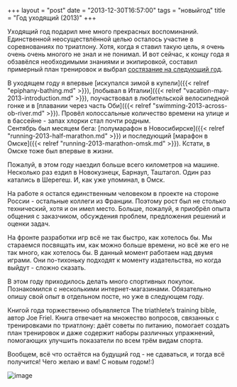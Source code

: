 +++
layout = "post"
date = "2013-12-30T16:57:00"
tags = "новыйгод"
title = "Год уходящий (2013)"
+++

Уходящий год подарил мне много прекрасных воспоминаний. Единственной неосуществлённой целью осталось участие в соревнованиях по триатлону. Хотя, когда я ставил такую цель, я очень очень очень многого не знал и не понимал. И вот сейчас, к концу года я обзавёлся необходимыми знаниями и экипировкой, составил примерный план тренировок и выбрал [состязание на следующий год](http://www.challenge-barcelona.es/en).

В уходящем году я впервые [искупался зимой в купели]({{< relref "epiphany-bathing.md" >}}), [побывал в Италии]({{< relref "vacation-may-2013-introduction.md" >}}), поучаствовал в любительской велосипедной гонке и в [плавании через часть Оби]({{< relref "swimming-2013-across-ob-river.md" >}}). Провёл колоссальные количество времени на улице и в бассейне - запах хлорки стал почти родным.  
Сентябрь был месяцем бега: [полумарафон в Новосибирске]({{< relref "running-2013-half-marathon.md" >}}) и последующий [марафон в Омске]({{< relref "running-2013-marathon-omsk.md" >}}). Кстати, в Омске тоже был впервые в жизни.

Пожалуй, в этом году наездил больше всего километров на машине. Несколько раз ездил в Новокузнецк, Барнаул, Таштагол. Один раз катались в Шерегеш. И, как уже упоминал, в Омск.

На работе я остался единственным человеком в проекте на стороне России - остальные коллеги из Франции. Поэтому рост был не столько технический, хотя и он имел место. Больше, пожалуй, я приобрёл опыта общения с заказчиком, обсуждения проблем, предложения решений и оценки задач.

На фронте разработки игр всё не так быстро, как хотелось бы. Мы стараемся посвящать им, как можно больше времени, но всё же его не так много, как хотелось бы. В данный момент работаем над двумя играми. Они по-тихоньку подходят к моменту издательства, но когда выйдут - сложно сказать.

В этом году приходилось делать много спортивных покупок. Познакомился с несколькими интернет-магазинами. Обязательно опишу свой опыт в отдельном посте, но уже в следующем году.

Книгой года торжественно объявляется The triathlete’s training bible, автор Joe Friel. Книга отвечает на множество вопросов, связанных с тренировками по триатлону: даёт советы по питанию, помогает создать план тренировок и даже содержит наборы различных упражнений, помогающих улучшить показатели по всем трём видам спорта.

Вообщем, всё что остаётся на будущий год - не сдаваться, и тогда всё получится! Чего желаю и вам! С новым годом!:)

![image](../review-2013-1.jpg)